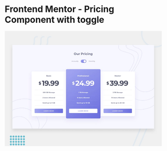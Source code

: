# Frontend Mentor - Pricing Component with toggle

![Design preview for the REST Pricing Component with toggle challenge](./design/desktop-preview.jpg)
